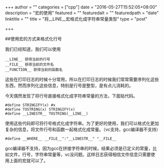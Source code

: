 +++
author = ""
categories = ["cpp"]
date = "2016-05-27T15:52:05+08:00"
description = "宏的使用"
featured = ""
featuredalt = ""
featuredpath = "date"
linktitle = ""
title = "将__LINE__宏格式化成字符串常量类型"
type = "post"

+++

##使用宏的方式来格式化行号

我们已经知道，我们可以使用

    __LINE__ 获得当前的行号
    __FILE__ 获得当前的文件名
    __FUNCTION__ 获得当前的函数名

这些在打印日志的时候十分常用，所以在打印日志的时候我们常常需要序列化这些东西，然而序列化这些信息，特别是行号是整型，是有点儿消耗的。

今天偶然发现了将行号直接格式化成字符串常量的方法，下面贴代码。

    #define STRINGIFY(x) #x
    #define TOSTRING(x) STRINGIFY(x)
    #define __LINESTR__	TOSTRING(__LINE__)

使用这些代码即可将行号格式化成字符串。为了更好的使用，我们可以格式化更加复杂的信息，将文件行号和函数一起格式化成常量。（vc支持，gcc编译器不支持）

    #define __WHERE__ __FILE__":"__LINESTR__" "__FILE__

gcc编译器不支持，因为gcc在拼接字符串的时候，结果必须是已定义的常量，比如文件，行号，字符串常量等，vc没问题。这样日志获得相信文件信息只需要使用上面的宏就可以了。